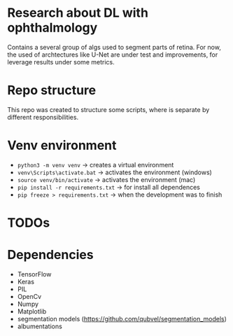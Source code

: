 # Research about DL with ophthalmology

Contains a several group of algs used to segment parts of retina. For now, the used of archtectures like U-Net are under test and improvements, for leverage results under some metrics.

# Repo structure

This repo was created to structure some scripts, where is separate by different responsibilities. 

# Venv environment

- `python3 -m venv venv` → creates a virtual environment
- `venv\Scripts\activate.bat` → activates the environment (windows)
- `source venv/bin/activate` → activates the environment (mac)
- `pip install -r requirements.txt` → for install all dependences
- `pip freeze > requirements.txt` → when the development was to finish

# TODOs

# Dependencies

- TensorFlow
- Keras
- PIL
- OpenCv
- Numpy
- Matplotlib
- segmentation models (https://github.com/qubvel/segmentation_models)
- albumentations